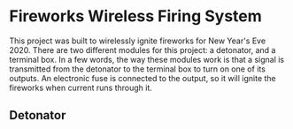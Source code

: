 # Fireworks Wireless Firing System

This project was built to wirelessly ignite fireworks for New Year's Eve 2020. There are two different modules for this project: a detonator, and a terminal box. In a few words, the way these modules work is that a signal is transmitted from the detonator to the terminal box to turn on one of its outputs. An electronic fuse is connected to the output, so it will ignite the fireworks when current runs through it.

## Detonator